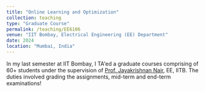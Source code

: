 ```yaml
---
title: "Online Learning and Optimization"
collection: teaching
type: "Graduate Course"
permalink: /teaching/EE6106
venue: "IIT Bombay, Electrical Engineering (EE) Department"
date: 2024
location: "Mumbai, India"
---
```


In my last semester at IIT Bombay, I TA'ed a graduate courses comprising of 60+ students under the supervision of [Prof. Jayakrishnan Nair](https://www.ee.iitb.ac.in/~jayakrishnan.nair/), EE, IITB. The duties involved grading the assignments, mid-term and end-term examinations!
